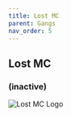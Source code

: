 ```yaml
---
title: Lost MC
parent: Gangs
nav_order: 5
---
```


## Lost MC
### (inactive)

![Lost MC Logo](https://e1.pngegg.com/pngimages/764/450/png-clipart-lost-mc-logo-the-lost-mc-logo-illustration.png)
